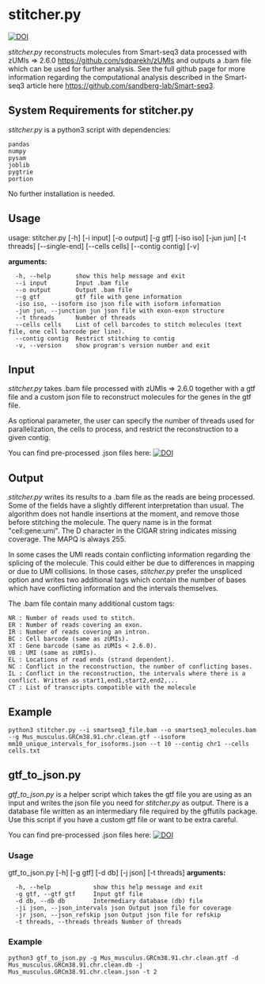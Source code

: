 # stitcher.py
[![DOI](https://zenodo.org/badge/258522635.svg)](https://zenodo.org/badge/latestdoi/258522635)

_stitcher.py_ reconstructs molecules from Smart-seq3 data processed with zUMIs => 2.6.0 https://github.com/sdparekh/zUMIs and outputs a .bam file which can be used for further analysis. See the full github page for more information regarding the computational analysis described in the Smart-seq3 article here https://github.com/sandberg-lab/Smart-seq3.

## System Requirements for stitcher.py

_stitcher.py_  is a python3 script with dependencies:
```
pandas
numpy
pysam
joblib
pygtrie
portion
```
No further installation is needed.

## Usage

usage: stitcher.py [-h] [-i input] [-o output] [-g gtf] [-iso iso] [-jun jun]
                   [-t threads] [--single-end] [--cells cells]
                   [--contig contig] [-v]

**arguments:**
```
  -h, --help       show this help message and exit
  --i input        Input .bam file
  --o output       Output .bam file
  --g gtf          gtf file with gene information
  -iso iso, --isoform iso json file with isoform information
  -jun jun, --junction jun json file with exon-exon structure
  --t threads      Number of threads
  --cells cells    List of cell barcodes to stitch molecules (text file, one cell barcode per line).
  --contig contig  Restrict stitching to contig
  -v, --version    show program's version number and exit
```
## Input

_stitcher.py_ takes .bam file processed with zUMIs => 2.6.0 together with a gtf file and a custom json file to reconstruct molecules for the genes in the gtf file.

As optional parameter, the user can specify the number of threads used for parallelization, the cells to process, and restrict the reconstruction to a given contig.

You can find pre-processed .json files here: [![DOI](https://zenodo.org/badge/DOI/10.5281/zenodo.4548731.svg)](https://doi.org/10.5281/zenodo.4548731)

## Output 

_stitcher.py_ writes its results to a .bam file as the reads are being processed. Some of the fields have a slightly different interpretation than usual. The algorithm does not handle insertions at the moment, and remove those before stitching the molecule. The query name is in the format "cell:gene:umi". The D character in the CIGAR string indicates missing coverage. The MAPQ is always 255. 

In some cases the UMI reads contain conflicting information regarding the splicing of the molecule. This could either be due to differences in mapping or due to UMI collisions. In those cases, _stitcher.py_ prefer the unspliced option and writes two additional tags which contain the number of bases which have conflicting information and the intervals themselves. 

The .bam file contain many additional custom tags:

```
NR : Number of reads used to stitch.
ER : Number of reads covering an exon.
IR : Number of reads covering an intron.
BC : Cell barcode (same as zUMIs).
XT : Gene barcode (same as zUMIs < 2.6.0).
UB : UMI (same as zUMIs).
EL : Locations of read ends (strand dependent).
NC : Conflict in the reconstruction, the number of conflicting bases.
IL : Conflict in the reconstruction, the intervals where there is a conflict. Written as start1,end1,start2,end2,...
CT : List of transcripts compatible with the molecule
```

## Example 

```
python3 stitcher.py --i smartseq3_file.bam --o smartseq3_molecules.bam --g Mus_musculus.GRCm38.91.chr.clean.gtf --isoform mm10_unique_intervals_for_isoforms.json --t 10 --contig chr1 --cells cells.txt
```
## gtf_to_json.py

_gtf_to_json.py_ is a helper script which takes the gtf file you are using as an input and writes the json file you need for _stitcher.py_ as output. There is a database file written as an intermediary file required by the gffutils package. Use this script if you have a custom gtf file or want to be extra careful.

You can find pre-processed .json files here: [![DOI](https://zenodo.org/badge/DOI/10.5281/zenodo.4548731.svg)](https://doi.org/10.5281/zenodo.4548731)


### Usage 
gtf_to_json.py [-h] [-g gtf] [-d db] [-j json] [-t threads]
**arguments:**
```
  -h, --help            show this help message and exit
  -g gtf, --gtf gtf     Input gtf file
  -d db, --db db        Intermediary database (db) file
  -ji json, --json_intervals json Output json file for coverage
  -jr json, --json_refskip json Output json file for refskip
  -t threads, --threads threads Number of threads
```
### Example
```
python3 gtf_to_json.py -g Mus_musculus.GRCm38.91.chr.clean.gtf -d Mus_musculus.GRCm38.91.chr.clean.db -j Mus_musculus.GRCm38.91.chr.clean.json -t 2

```
